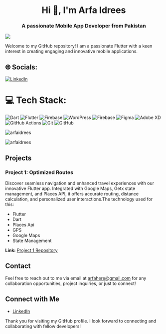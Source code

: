 <h1 align="center">Hi 👋, I'm Arfa Idrees</h1>
<h3 align="center">A passionate Mobile App Developer from Pakistan</h3>

[![](https://visitcount.itsvg.in/api?id=arfaidrees&icon=0&color=8)](https://visitcount.itsvg.in)

Welcome to my GitHub repository! I am a passionate Flutter with a keen interest in creating engaging and innovative mobile applications. 

## 🌐 Socials:
[![LinkedIn](https://img.shields.io/badge/LinkedIn-%230077B5.svg?logo=linkedin&logoColor=white)](www.linkedin.com/in/arfaidrees) 

# 💻 Tech Stack:
![Dart](https://img.shields.io/badge/dart-%230175C2.svg?style=for-the-badge&logo=dart&logoColor=white) ![Flutter](https://img.shields.io/badge/Flutter-%2302569B.svg?style=for-the-badge&logo=Flutter&logoColor=white) ![Firebase](https://img.shields.io/badge/firebase-%23039BE5.svg?style=for-the-badge&logo=firebase) ![WordPress](https://img.shields.io/badge/WordPress-%23117AC9.svg?style=for-the-badge&logo=WordPress&logoColor=white)  ![Firebase](https://img.shields.io/badge/firebase-a08021?style=for-the-badge&logo=firebase&logoColor=ffcd34) ![Figma](https://img.shields.io/badge/figma-%23F24E1E.svg?style=for-the-badge&logo=figma&logoColor=white) ![Adobe XD](https://img.shields.io/badge/Adobe%20XD-470137?style=for-the-badge&logo=Adobe%20XD&logoColor=#FF61F6) ![GitHub Actions](https://img.shields.io/badge/github%20actions-%232671E5.svg?style=for-the-badge&logo=githubactions&logoColor=white) ![Git](https://img.shields.io/badge/git-%23F05033.svg?style=for-the-badge&logo=git&logoColor=white) ![GitHub](https://img.shields.io/badge/github-%23121011.svg?style=for-the-badge&logo=github&logoColor=white) 

<p>
  <img align="center" src="https://github-readme-stats.vercel.app/api/top-langs?username=arfaidrees&show_icons=true&locale=en&layout=compact" alt="arfaidrees" />
</p>

<p>
  <img align="center" src="https://github-readme-streak-stats.herokuapp.com/?user=arfaidrees&" alt="arfaidrees" />
</p>


## Projects

### Project 1: Optimized Routes

Discover seamless navigation and enhanced travel experiences with our innovative Flutter app. Integrated with Google Maps, Getx state management, and Places API, it offers accurate routing, distance calculation, and personalized user interactions.The technology used for this:
- Flutter
- Dart
- Places Api
- GPS
- Google Maps
- State Management
  
**Link:** [Project 1 Repository]([link-to-repository](https://github.com/arfaidrees/Frangoz-app-master))


## Contact

Feel free to reach out to me via email at [arfahere@gmail.com](mailto:arfahere@gmail.com) for any collaboration opportunities, project inquiries, or just to connect!

## Connect with Me

- [LinkedIn](www.linkedin.com/in/arfaidrees)

Thank you for visiting my GitHub profile. I look forward to connecting and collaborating with fellow developers!
